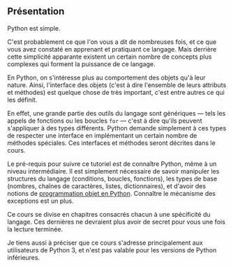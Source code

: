 ## Présentation

Python est simple.

C'est probablement ce que l'on vous a dit de nombreuses fois, et ce que vous avez constaté en apprenant et pratiquant ce langage.
Mais derrière cette simplicité apparante existent un certain nombre de concepts plus complexes qui forment la puissance de ce langage.

En Python, on s'intéresse plus au comportement des objets qu'à leur nature.
Ainsi, l'interface des objets (c'est à dire l'ensemble de leurs attributs et méthodes) est quelque chose de très important,
c'est entre autres ce qui les définit.

En effet, une grande partie des outils du langage sont génériques — tels les appels de fonctions ou les boucles `for` — c'est à dire qu'ils peuvent s'appliquer à des types différents.
Python demande simplement à ces types de respecter une interface en implémentant un certain nombre de méthodes spéciales.
Ces interfaces et méthodes seront décrites dans le cours.

Le pré-requis pour suivre ce tutoriel est de connaître Python, même à un niveau intermédiaire.
Il est simplement nécessaire de savoir manipuler les structures du langage (conditions, boucles, fonctions),
les types de base (nombres, chaînes de caractères, listes, dictionnaires),
et d'avoir des notions de [programmation objet en Python]().
Connaître le mécanisme des exceptions est un plus.

Ce cours se divise en chapitres consacrés chacun à une spécificité du langage.
Ces dernières ne devraient plus avoir de secret pour vous une fois la lecture terminée.

Je tiens aussi à préciser que ce cours s'adresse principalement aux utilisateurs de Python 3,
et n'est pas valable pour les versions de Python inférieures.

